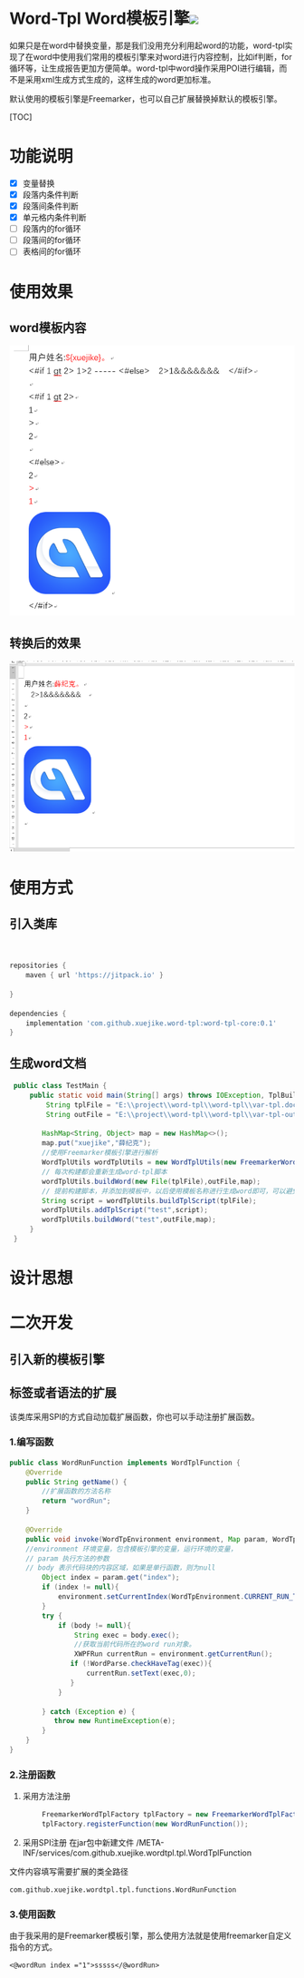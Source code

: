 # Word-Tpl Word模板引擎[![](https://jitpack.io/v/xuejike/word-tpl.svg)](https://jitpack.io/#xuejike/word-tpl)

如果只是在word中替换变量，那是我们没用充分利用起word的功能，word-tpl实现了在word中使用我们常用的模板引擎来对word进行内容控制，比如if判断，for循环等，让生成报告更加方便简单。word-tpl中word操作采用POI进行编辑，而不是采用xml生成方式生成的，这样生成的word更加标准。

默认使用的模板引擎是Freemarker，也可以自己扩展替换掉默认的模板引擎。

[TOC]

# 功能说明
* [x] 变量替换
* [x] 段落内条件判断
* [x] 段落间条件判断
* [x] 单元格内条件判断
* [ ] 段落内的for循环
* [ ] 段落间的for循环
* [ ] 表格间的for循环
# 使用效果
## word模板内容
![avatar](./word-tpl/Snipaste_2019-01-21_12-55-55.png)
## 转换后的效果
![avatar](./word-tpl/Snipaste_2019-01-21_12-56-19.png)
# 使用方式
## 引入类库
```groovy


repositories {
    maven { url 'https://jitpack.io' }

}

dependencies {
    implementation 'com.github.xuejike.word-tpl:word-tpl-core:0.1'
}


```
## 生成word文档
```java
 public class TestMain {
     public static void main(String[] args) throws IOException, TplBuildException {
         String tplFile = "E:\\project\\word-tpl\\word-tpl\\var-tpl.docx";
         String outFile = "E:\\project\\word-tpl\\word-tpl\\var-tpl-out.docx";
 
        HashMap<String, Object> map = new HashMap<>();
        map.put("xuejike","薛纪克");
        //使用Freemarker模板引擎进行解析
        WordTplUtils wordTplUtils = new WordTplUtils(new FreemarkerWordTplFactory());
        // 每次构建都会重新生成word-tpl脚本
        wordTplUtils.buildWord(new File(tplFile),outFile,map);
        // 提前构建脚本，并添加到模板中，以后使用模板名称进行生成word即可，可以避免每次重新构建word脚本
        String script = wordTplUtils.buildTplScript(tplFile);
        wordTplUtils.addTplScript("test",script);
        wordTplUtils.buildWord("test",outFile,map);
     }
 }

```
# 设计思想

# 二次开发
## 引入新的模板引擎

## 标签或者语法的扩展
该类库采用SPI的方式自动加载扩展函数，你也可以手动注册扩展函数。
### 1.编写函数
```java
public class WordRunFunction implements WordTplFunction {
    @Override
    public String getName() {
        //扩展函数的方法名称
        return "wordRun";
    }

    @Override
    public void invoke(WordTpEnvironment environment, Map param, WordTplFunctionBody body) {
    //environment 环境变量，包含模板引擎的变量，运行环境的变量，
    // param 执行方法的参数
    // body 表示代码块的内容区域，如果是单行函数，则为null
        Object index = param.get("index");
        if (index != null){
            environment.setCurrentIndex(WordTpEnvironment.CURRENT_RUN_TAG,index);
        }
        try {
            if (body != null){
                String exec = body.exec();
                //获取当前代码所在的word run对象。
                XWPFRun currentRun = environment.getCurrentRun();
               if (!WordParse.checkHaveTag(exec)){
                   currentRun.setText(exec,0);
               }
            }

        } catch (Exception e) {
           throw new RuntimeException(e);
        }
    }
}

```
### 2.注册函数
1. 采用方法注册
```java
        FreemarkerWordTplFactory tplFactory = new FreemarkerWordTplFactory();
        tplFactory.registerFunction(new WordRunFunction());
```
2. 采用SPI注册
在jar包中新建文件 /META-INF/services/com.github.xuejike.wordtpl.tpl.WordTplFunction

文件内容填写需要扩展的类全路径
```text
com.github.xuejike.wordtpl.tpl.functions.WordRunFunction
```
### 3.使用函数
由于我采用的是Freemarker模板引擎，那么使用方法就是使用freemarker自定义指令的方式。
```ftl
<@wordRun index ="1">sssss</@wordRun>
```